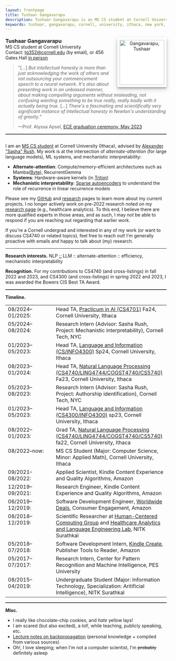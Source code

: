 ```yaml
---
layout: frontpage
title: Tushaar Gangavarapu
description: Tushaar Gangavarapu is an MS CS student at Cornell University, Ithaca, NY. 
keywords: tushaar, gangavarapu, cornell, university, ithaca, new york, ny, amazon, nitk, graduate, student, applied, scientist, research, engineer, nlp, ml, ai, dl
---
```


<style type="text/css">
  hr.style {
    border: 0;
    height: 1px;
    background-image: linear-gradient(to right, rgba(0, 0, 0, 0), rgba(0, 0, 0, 0.2), rgba(0, 0, 0, 0));
  }

  hr.normal {
    border: 0;
    height: 0;
    border-top: 1px solid rgba(0, 0, 0, 0.2);
    border-bottom: 1px solid rgba(255, 255, 255, 0.2);
  }

  img.profile {
    background-color: #fff;
    padding: 7px;
    float: right;
    width: 140px;
    height: auto!important;
    box-shadow: 0 5px 5px 0 rgba(0, 0, 0, 0.2), 0 6px 15px 0 rgba(0, 0, 0, 0.19);
    text-align: center;
  }

  h3 {
    display:inline;
  }
</style>

<div>
  <p style="margin-bottom:0.5cm;"></p>
  
  <img class="profile" src="../assets/images/tushaar_shed.jpeg" style="margin-left:15px;" title="Tushaar Gangavarapu" alt="Gangavarapu, Tushaar">
  
  <!-- <font color="#4285F4"><h3>Tush<font color="#333333"><u>aa</u></font>r Gangavarapu</h3></font> -->
  <!-- <font color="#4285F4"><h3>Tushaar Gangavarapu</h3></font> -->
  <!-- <br/><font color="#008400">MS CS student</font> at Cornell University -->
  <h3>Tushaar Gangavarapu</h3>
  <br/>MS CS student at Cornell University
  <br/>Contact: <a href="mailto:tg352@cornell.edu" style="height:15px">tg352@cornell.edu</a> (by email), or 456 Gates Hall <a href="https://xkcd.com/222/">in person</a>
  <p style="margin-bottom:0.3cm;"></p>
  <blockquote>
  <div>
  	"[...] <i>But intellectual honesty is more than just acknowledging the work of others and not outsourcing your commencement speech to a neural network. It's also about presenting work in an unbiased manner, about making compelling arguments without misleading, not confusing wanting something to be true really, really badly with it actually being true.</i> [...] <i>There's a fascinating and scientifically very significant instance of intellectual honesty in Newton's understanding of gravity.</i>"<p style="margin-bottom:0.1cm;"></p>&#151;Prof. Alyssa Apsel, <a href="https://www.cornell.edu/video/ece-recognition-ceremony-2023">ECE graduation ceremony, May 2023</a>
  </div>
  </blockquote>
  
<hr class="normal">

<p style="margin-bottom:0.7cm;"></p>
<p>
    I am an <a href="https://xkcd.com/557/">MS CS student</a> at Cornell University (Ithaca), advised by <a href="https://rush-nlp.com/">Alexander "Sasha" Rush</a>. My work is at the intersection of <i>alternate-attention</i> (for large language models), ML systems, and mechanistic interpretability:
    <ul>
      <li> <b>Alternate-attention</b>: Compute/memory-efficient architectures such as Mamba(<a href="https://arxiv.org/pdf/2401.13660">Byte</a>), RecurrentGemma </li>
      <li> <b>Systems</b>: Hardware-aware kernels (in <a href="https://github.com/TushaarGVS/linear-rnn/tree/main-v2/linear_rnn/triton">Triton</a>) </li>
      <li> <b>Mechanistic interpretability</b>: <a href="https://github.com/TushaarGVS/sae">Sparse autoencoders</a> to understand the role of recurrence in linear recurrence models </li>
    </ul>
</p>
<p>
    Please see my <a href="https://github.com/TushaarGVS">GitHub</a> and <a href="https://tushaargvs.github.io/pages/research.html">research</a> pages to learn more about my current projects. I no longer actively work on pre-2022 research noted on my <a href="https://tushaargvs.github.io/pages/research.html">research page</a> (e.g., healthcare analytics). To this end, I believe there are more qualified experts in those areas, and as such, I may <i>not</i> be able to respond if you are reaching out regarding that earlier work.
<p/>
<p>
    If you're a Cornell undergrad and interested in any of my work (or want to discuss CS4740 or related topics), feel free to reach out! I'm generally proactive with emails and happy to talk about (my) research.
</p><hr class="style">

<p><b>Research interests.</b> NLP <a href="https://en.wikipedia.org/wiki/Scope_resolution_operator">::</a> LLM :: alternate-attention :: efficiency, mechanistic interpretability </p>

<p><b>Recognition.</b> For my contributions to CS4740 (and cross-listings) in fall 2022 and 2023, and CS4300 (and cross-listings) in spring 2022 and 2023, I was awarded the Bowers CIS Best TA Award.</p>

<hr class="normal">

<b>Timeline.</b>

<p style="margin-bottom:0.25cm;"></p>

<table border="0" width="100%" style="vertical-align: text-top;">
<colgroup><col width="150px"></colgroup>
<tbody>
  <tr>
    <!-- <td style="vertical-align: text-top;"><span><font color="#008400">08/2024&#150;01/2025:</font></span></td> -->
    <!-- <td><span><font color="#4285F4">Head TA, <a href="https://canvas.cornell.edu/courses/66298">Practicum in AI (CS4701)</a> Fa24, Cornell University, Ithaca</font></span></td> -->
    <td style="vertical-align: text-top;"><span>08/2024&#150;01/2025:</span></td>
    <td><span>Head TA, <a href="https://canvas.cornell.edu/courses/66298">Practicum in AI (CS4701)</a> Fa24, Cornell University, Ithaca</span></td>
  </tr>

  <tr>
    <td style="vertical-align: text-top;"><span>05/2024&#150;08/2024:</span></td>
    <td><span>Research Intern (Advisor: Sasha Rush, Project: Mechanistic interpretability), Cornell Tech, NYC</span></td>
  </tr>

  <tr>
    <td style="vertical-align: text-top;"><span>01/2023&#150;05/2023:</span></td>
    <td><span>Head TA, <a href="https://canvas.cornell.edu/courses/51469">Language and Information (CS/INFO4300)</a> Sp24, Cornell University, Ithaca</span></td>
  </tr>

  <tr>
    <td style="vertical-align: text-top;"><span>08/2023&#150;01/2024:</span></td>
    <td><span>Head TA, <a href="https://www.cs.cornell.edu/courses/cs4740/2023fa/">Natural Language Processing (CS4740/LING4744/COGST4740/CS5740)</a> Fa23, Cornell University, Ithaca</span></td>
  </tr>

  <tr>
    <td style="vertical-align: text-top;"><span>05/2023&#150;08/2023:</span></td>
    <td><span>Research Intern (Advisor: Sasha Rush, Project: Authorship identification), Cornell Tech, NYC</span></td>
  </tr>

  <tr>
    <td style="vertical-align: text-top;"><span>01/2023&#150;05/2023:</span></td>
    <td><span>Head TA, <a href="https://canvas.cornell.edu/courses/51469">Language and Information (CS4300/INFO4300)</a> sp23, Cornell University, Ithaca</span></td>
  </tr>

  <tr>
    <td style="vertical-align: text-top;"><span>08/2022&#150;01/2023:</span></td>
    <td><span>Grad TA, <a href="https://www.cs.cornell.edu/courses/cs4740/2022fa/">Natural Language Processing (CS4740/LING4744/COGST4740/CS5740)</a> fa22, Cornell University, Ithaca</span></td>
  </tr>
  
  <tr>
    <td style="vertical-align: text-top;"><span>08/2022&#150;now:</span></td>
    <td><span>MS CS Student (Major: Computer Science, Minor: Applied Math), Cornell University, Ithaca</span></td>
  </tr>
  
  <tr>
    <td style="vertical-align: text-top;"><span>09/2021&#150;08/2022:</span></td>
    <td><span>Applied Scientist, Kindle Content Experience and Quality Algorithms, Amazon</span></td>
  </tr>
  
  <tr>
    <td style="vertical-align: text-top;"><span>12/2019&#150;09/2021:</span></td>
    <td><span>Research Engineer, Kindle Content Experience and Quality Algorithms, Amazon</span></td>
  </tr>
  
  <tr>
    <td style="vertical-align: text-top;"><span>06/2019&#150;12/2019:</span></td>
    <td><span>Software Development Engineer, <a href="https://www.amazon.com/gp/goldbox" target="_blank">Worldwide Deals</a>, Consumer Engagement, Amazon</span></td>
  </tr>
  
  <tr>
    <td style="vertical-align: text-top;"><span>08/2018&#150;12/2019:</span></td>
    <td style="vertical-align: text-top;"><span>Scientific Researcher at <a href="http://hccg.nitk.ac.in/" target="_blank">Human-Centered Computing Group</a> and <a href="https://halelabnitk.github.io/" target="_blank">Healthcare Analytics and Language Engineering Lab</a>, NITK Surathkal</span></td>
  </tr>
  
  <tr>
    <td style="vertical-align: text-top;"><span>05/2018&#150;07/2018:</span></td>
    <td style="vertical-align: text-top;"><span>Software Development Intern, <a href="https://www.amazon.com/Kindle-Create/b?ie=UTF8&node=18292298011">Kindle Create</a>, Publisher Tools to Reader, Amazon</span></td>
  </tr>
  
  <tr>
    <td style="vertical-align: text-top;"><span>05/2017&#150;07/2017:</span></td>
    <td style="vertical-align: text-top;"><span>Research Intern, Center for Pattern Recognition and Machine Intelligence, PES University</span></td>
  </tr>
  
  <tr>
    <td style="vertical-align: text-top;"><span>08/2015&#150;04/2019:</span></td>
    <td style="vertical-align: text-top;"><span>Undergraduate Student (Major: Information Technology, Specialization: Aritificial Intelligence), NITK Surathkal</span></td>
  </tr>

</tbody>
</table>

<!-- </div> -->


<hr class="normal">

<b>Misc.</b>

<p style="margin-bottom:0.25cm;"></p>

<ul>
    <li>I really like chocolate-chip cookies, and <i>hate</i> yellow lays!</li>
    <li>I am scared (but also excited), a lot!, while teaching, publicly speaking, etc.</li>
    <li><a href="https://github.com/TushaarGVS/backprop-lecture-notes-CS-4740/blob/main/13-backprop_notes.pdf">Lecture notes on backpropagation</a> (personal knowledge + compiled from various sources)</li>
    <li>Oh!, I love sleeping; when I'm not a computer scientist, I'm <s>probably</s> definitely asleep</li>
</ul>